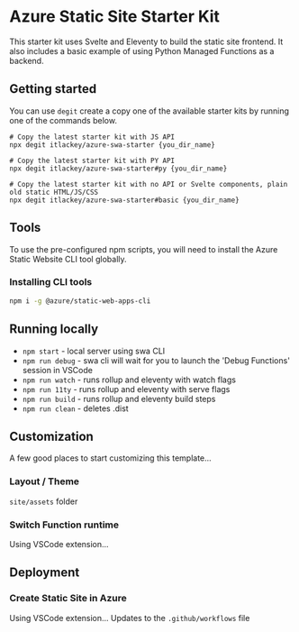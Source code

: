 # Azure Static Site Starter Kit
This starter kit uses Svelte and Eleventy to build the static site frontend. It also includes a basic example 
of using Python Managed Functions as a backend. 

## Getting started

You can use `degit` create a copy one of the available starter kits by running one of the commands below.

```
# Copy the latest starter kit with JS API
npx degit itlackey/azure-swa-starter {you_dir_name}

# Copy the latest starter kit with PY API
npx degit itlackey/azure-swa-starter#py {you_dir_name}

# Copy the latest starter kit with no API or Svelte components, plain old static HTML/JS/CSS
npx degit itlackey/azure-swa-starter#basic {you_dir_name}

```

## Tools
To use the pre-configured npm scripts, you will need to install the Azure Static Website CLI tool globally.

### Installing CLI tools

```bash
npm i -g @azure/static-web-apps-cli
```

## Running locally

* `npm start` - local server using swa CLI
* `npm run debug` - swa cli will wait for you to launch the 'Debug Functions' session in VSCode
* `npm run watch` - runs rollup and eleventy with watch flags
* `npm run 11ty` - runs rollup and eleventy with serve flags
* `npm run build` - runs rollup and eleventy build steps
* `npm run clean` - deletes .dist

## Customization
A few good places to start customizing this template...
### Layout / Theme
`site/assets` folder
### Switch Function runtime

Using VSCode extension...

## Deployment

### Create Static Site in Azure
Using VSCode extension...
Updates to the `.github/workflows` file
